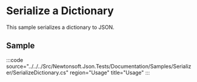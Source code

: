 ﻿# Serialize a Dictionary

This sample serializes a dictionary to JSON. 

## Sample

:::code source="../../../Src/Newtonsoft.Json.Tests/Documentation/Samples/Serializer/SerializeDictionary.cs" region="Usage" title="Usage" :::
